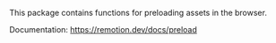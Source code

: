 This package contains functions for preloading assets in the browser.

Documentation: https://remotion.dev/docs/preload
